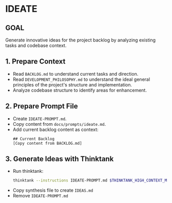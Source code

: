 # IDEATE

## GOAL
Generate innovative ideas for the project backlog by analyzing existing tasks and codebase context.

## 1. Prepare Context
- Read `BACKLOG.md` to understand current tasks and direction.
- Read `DEVELOPMENT_PHILOSOPHY.md` to understand the ideal general principles of the project's structure and implementation.
- Analyze codebase structure to identify areas for enhancement.

## 2. Prepare Prompt File
- Create `IDEATE-PROMPT.md`.
- Copy content from `docs/prompts/ideate.md`.
- Add current backlog content as context:
  ```
  ## Current Backlog
  [Copy content from BACKLOG.md]
  ```

## 3. Generate Ideas with Thinktank
- Run thinktank:
  ```bash
  thinktank --instructions IDEATE-PROMPT.md $THINKTANK_HIGH_CONTEXT_MODELS $THINKTANK_SYNTHESIS_MODEL $(find_glance_files) $(find_philosophy_files)
  ```
- Copy synthesis file to create `IDEAS.md`
- Remove `IDEATE-PROMPT.md`
